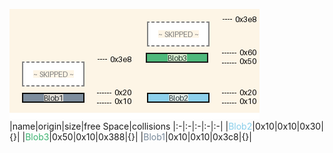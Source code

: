 ![memory map diagram](tests.test_docs_two_maps_cropped.png)
|name|origin|size|free Space|collisions
|:-|:-|:-|:-|:-|
|<span style='color:skyblue'>Blob2</span>|0x10|0x10|0x30|{}|
|<span style='color:mediumseagreen'>Blob3</span>|0x50|0x10|0x388|{}|
|<span style='color:lightslategrey'>Blob1</span>|0x10|0x10|0x3c8|{}|
